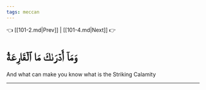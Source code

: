 ```yaml
---
tags: meccan
---
```


👈 [[101-2.md|Prev]] | [[101-4.md|Next]] 👉

# وَمَآ أَدۡرَىٰكَ مَا ٱلۡقَارِعَةُ

And what can make you know what is the Striking Calamity

---

